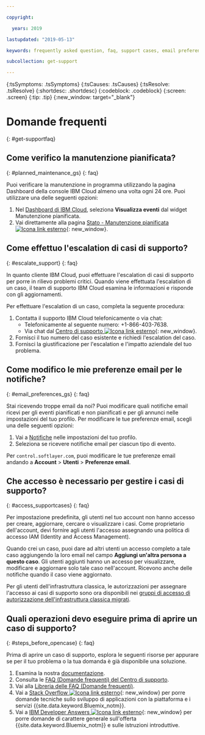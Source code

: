 ```yaml
---

copyright:

  years: 2019

lastupdated: "2019-05-13"

keywords: frequently asked question, faq, support cases, email preferences, access for cases, support faq 

subcollection: get-support 

---
```



{:tsSymptoms: .tsSymptoms}
{:tsCauses: .tsCauses}
{:tsResolve: .tsResolve}
{:shortdesc: .shortdesc}
{:codeblock: .codeblock}
{:screen: .screen}
{:tip: .tip}
{:new_window: target="_blank"}

# Domande frequenti
{: #get-supportfaq}

## Come verifico la manutenzione pianificata?
{: #planned_maintenance_gs}
{: faq}

Puoi verificare la manutenzione in programma utilizzando la pagina Dashboard della console IBM Cloud almeno una volta ogni 24 ore. Puoi utilizzare una delle seguenti opzioni: 

1. Nel [Dashboard di IBM Cloud](https://cloud.ibm.com/), seleziona **Visualizza eventi** dal widget Manutenzione pianificata. 
2. Vai direttamente alla pagina [Stato - Manutenzione pianificata![Icona link esterno](../icons/launch-glyph.svg "Icona link esterno")](https://cloud.ibm.com/status?selected=maintenance){: new_window}.

## Come effettuo l'escalation di casi di supporto? 
{: #escalate_support}
{: faq}

In quanto cliente IBM Cloud, puoi effettuare l'escalation di casi di supporto per porre in rilievo problemi critici. Quando viene effettuata l'escalation di un caso, il team di supporto IBM Cloud esamina le informazioni e risponde con gli aggiornamenti. 

Per effettuare l'escalation di un caso, completa la seguente procedura: 
1. Contatta il supporto IBM Cloud telefonicamente o via chat:
    * Telefonicamente al seguente numero: +1-866-403-7638.
    * Via chat dal [Centro di supporto ![Icona link esterno](../icons/launch-glyph.svg "Icona link esterno")](https://{DomainName}/unifiedsupport/supportcenter){: new_window}.
2. Fornisci il tuo numero del caso esistente e richiedi l'escalation del caso. 
3. Fornisci la giustificazione per l'escalation e l'impatto aziendale del tuo problema. 

## Come modifico le mie preferenze email per le notifiche? 
{: #email_preferences_gs}
{: faq}

Stai ricevendo troppe email da noi? Puoi modificare quali notifiche email ricevi per gli eventi pianificati e non pianificati e per gli annunci nelle impostazioni del tuo profilo. Per modificare le tue preferenze email, scegli una delle seguenti opzioni: 

1. Vai a [Notifiche](https://cloud.ibm.com/user/notifications) nelle impostazioni del tuo profilo.
1. Seleziona se ricevere notifiche email per ciascun tipo di evento.

Per `control.softlayer.com`, puoi modificare le tue preferenze email andando a **Account** > **Utenti** > **Preferenze email**. 

## Che accesso è necessario per gestire i casi di supporto? 
{: #access_supportcases}
{: faq}

Per impostazione predefinita, gli utenti nel tuo account non hanno accesso per creare, aggiornare, cercare o visualizzare i casi. Come proprietario dell'account, devi fornire agli utenti l'accesso assegnando una politica di accesso IAM (Identity and Access Management). 

Quando crei un caso, puoi dare ad altri utenti un accesso completo a tale caso aggiungendo la loro email nel campo **Aggiungi un'altra persona a questo caso**. Gli utenti aggiunti hanno un accesso per visualizzare, modificare e aggiornare solo tale caso nell'account. Ricevono anche delle notifiche quando il caso viene aggiornato. 

Per gli utenti dell'infrastruttura classica, le autorizzazioni per assegnare l'accesso ai casi di supporto sono ora disponibili nei [gruppi di accesso di autorizzazione dell'infrastruttura classica migrati](/docs/iam?topic=iam-predefined#predefined).

## Quali operazioni devo eseguire prima di aprire un caso di supporto? 
{: #steps_before_opencase}
{: faq}

Prima di aprire un caso di supporto, esplora le seguenti risorse per appurare se per il tuo problema o la tua domanda è già disponibile una soluzione. 

1. Esamina la nostra [documentazione](https://cloud.ibm.com/docs). 
2. Consulta le [FAQ (Domande frequenti) del Centro di supporto](https://cloud.ibm.com/unifiedsupport/supportcenter). 
3. Vai alla [Libreria delle FAQ (Domande frequenti)](https://cloud.ibm.com/docs/faqs). 
4. Vai a [Stack Overflow ![Icona link esterno](../icons/launch-glyph.svg "Icona link esterno")](http://stackoverflow.com/questions/tagged/ibm-bluemix){: new_window} per porre domande tecniche sullo sviluppo di applicazioni con la piattaforma e i servizi {{site.data.keyword.Bluemix_notm}}.
5. Vai a [IBM Developer Answers ![Icona link esterno](../icons/launch-glyph.svg "Icona link esterno")](https://developer.ibm.com/answers/smart-spaces/12/bluemix.html){: new_window} per porre domande di carattere generale sull'offerta {{site.data.keyword.Bluemix_notm}} e sulle istruzioni introduttive.
